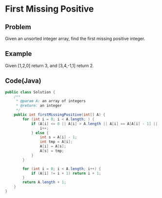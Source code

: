 First Missing Positive
===

## Problem

Given an unsorted integer array, find the first missing positive integer.


## Example

Given [1,2,0] return 3,
and [3,4,-1,1] return 2.

Code(Java)
----------

```java
public class Solution {
    /**    
     * @param A: an array of integers
     * @return: an integer
     */
    public int firstMissingPositive(int[] A) {
        for (int i = 0; i < A.length; ) {
            if (A[i] <= 0 || A[i] > A.length || A[i] == A[A[i] - 1] || A[i] == i + 1) {
                i++;
            } else {
                int s = A[i] - 1;
                int tmp = A[i];
                A[i] = A[s];
                A[s] = tmp;
            }
        }

        for (int i = 0; i < A.length; i++) {
            if (A[i] != i + 1) return i + 1;
        }
        return A.length + 1;
    }
}
```